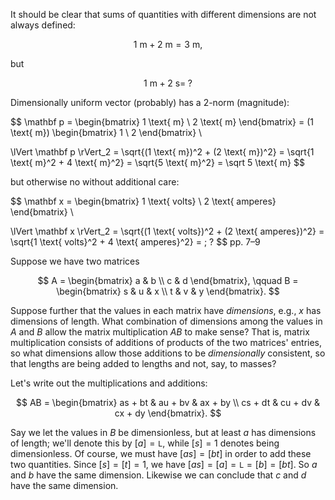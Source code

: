 It should be clear that sums of quantities with different dimensions are not always defined:

$$
1 \text{ m} + 2 \text{ m} = 3 \text{ m},
$$

but

$$
1 \text{ m} + 2 \text{ s} = \;?
$$


Dimensionally uniform vector (probably) has a 2-norm (magnitude):

$$
\mathbf p
= \begin{bmatrix}
1 \text{ m} \\ 2 \text{ m}
\end{bmatrix}
= (1 \text{ m}) 
\begin{bmatrix}
1 \\ 2
\end{bmatrix} \\

\lVert \mathbf p \rVert_2
= \sqrt{(1 \text{ m})^2 + (2 \text{ m})^2}
= \sqrt{1 \text{ m}^2 + 4 \text{ m}^2}
= \sqrt{5 \text{ m}^2}
= \sqrt 5 \text{ m}
$$

but otherwise no without additional care:

$$
\mathbf x
= \begin{bmatrix}
1 \text{ volts} \\ 2 \text{ amperes}
\end{bmatrix} \\

\lVert \mathbf x \rVert_2
= \sqrt{(1 \text{ volts})^2 + (2 \text{ amperes})^2}
= \sqrt{1 \text{ volts}^2 + 4 \text{ amperes}^2}
= \; ?
$$
pp. 7–9

<!-- TODO: Cite book again. -->

<!-- TODO: Maybe start from dimensioned vectors, outer products... p. 76 -->

Suppose we have two matrices

$$
A =
\begin{bmatrix}
a & b \\
c & d
\end{bmatrix}, \qquad
B =
\begin{bmatrix}
s & u & x \\
t & v & y
\end{bmatrix}.
$$

Suppose further that the values in each matrix have *dimensions*, e.g., $x$ has dimensions of length.
What combination of dimensions among the values in $A$ and $B$ allow the matrix multiplication $AB$ to make sense?
That is, matrix multiplication consists of additions of products of the two matrices' entries, so what dimensions allow those additions to be *dimensionally* consistent, so that lengths are being added to lengths and not, say, to masses?

Let's write out the multiplications and additions:

$$
AB =
\begin{bmatrix}
as + bt & au + bv & ax + by \\
cs + dt & cu + dv & cx + dy
\end{bmatrix}.
$$

Say we let the values in $B$ be dimensionless, but at least $a$ has dimensions of length;
we'll denote this by $[a] = \texttt L$, while $[s] = 1$ denotes being dimensionless.
Of course, we must have $[as] = [bt]$ in order to add these two quantities.
Since $[s] = [t] = 1$, we have $[as] = [a] = \texttt L = [b] = [bt]$.
So $a$ and $b$ have the same dimension.
Likewise we can conclude that $c$ and $d$ have the same dimension.
